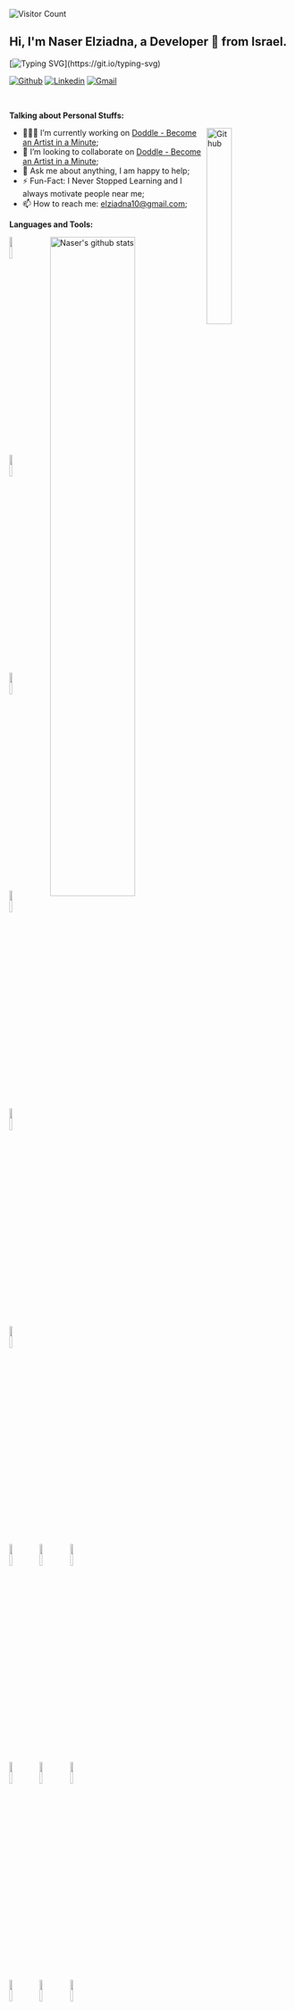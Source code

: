 <!-- Visitor Count badge -->
![Visitor Count](https://profile-counter.glitch.me/{NaserElziadna}/count.svg)

<!-- Your title -->
## Hi, I'm Naser Elziadna, a Developer 🚀 from Israel.
[![Typing SVG](https://readme-typing-svg.herokuapp.com?font=Segoe+Print&color=%2336BCF7&size=21&lines=Greetings%2C+Vistor.;Feel+Free+to+Follow.;Give+a+%E2%9C%A8+to+keep+%F0%9F%90%9B%F0%9F%90%9B+away.)](https://git.io/typing-svg)
<!-- Your badges
You can use the website to generate badges: https://shields.io/
-->

[![Github](https://img.shields.io/badge/-Github-000?style=flat&logo=Github&logoColor=white)](https://github.com/NaserElziadna)
[![Linkedin](https://img.shields.io/badge/-LinkedIn-blue?style=flat&logo=Linkedin&logoColor=white)](https://www.linkedin.com/in/naser-hassan-b452411a1)
[![Gmail](https://img.shields.io/badge/-Gmail-c14438?style=flat&logo=Gmail&logoColor=white)](mailto:elziadna10@gmail.com)
<!-- Your hits or visitors
site: http://hits.dwyl.com or https://visitor-badge.glitch.me
Both apis are in trouble due to the number of requests, if you know any other to register visitors, great
-->
<!-- <p align="center"> -->
<!--   <img alt="ViewCount" src="https://views.whatilearened.today/views/github/onimur/onimur.svg" /> -->
<!-- </p> -->

&nbsp;

<!-- Talking about you -->
**Talking about Personal Stuffs:**

<!-- Any image aligned to the right. Beware the width -->
<img width="30%" align="right" alt="Github" src="https://raw.githubusercontent.com/onimur/.github/master/.resources/git-header.svg" />

- 👨🏽‍💻 I’m currently working on [Doddle - Become an Artist in a Minute](https://github.com/NaserElziadna/doddle);
- 👯 I’m looking to collaborate on [Doddle - Become an Artist in a Minute](https://github.com/NaserElziadna/doddle);
- 💬 Ask me about anything, I am happy to help;
- ⚡️ Fun-Fact: I Never Stopped Learning and I always motivate people near me;
- 📫 How to reach me: elziadna10@gmail.com;

**Languages and Tools:** 

<!-- Your github readme stats
You can use this api: https://github.com/NaserElziadna/github-readme-stats
-->
<p>
  <a href="https://github.com/NaserElziadna/doddle">
    <img width="55%" align="right" alt="Naser's github stats" src="https://github-readme-stats.vercel.app/api?username=naser&show_icons=true&hide_border=true" />
  </a>

  <!-- Your languages and tools. Be careful with the alignment. 
  You can use this sites to get logos: https://www.vectorlogo.zone or https://simpleicons.org/
  -->
  <code><img width="10%" src="https://www.vectorlogo.zone/logos/java/java-ar21.svg"></code>
  <code><img width="10%" src="https://www.vectorlogo.zone/logos/flutterio/flutterio-ar21.svg"></code>
  <code><img width="10%" src="https://www.vectorlogo.zone/logos/android/android-ar21.svg"></code>
  <br />
  <code><img width="10%" src="https://www.vectorlogo.zone/logos/dartlang/dartlang-ar21.svg"></code>
  <code><img width="10%" src="https://www.vectorlogo.zone/logos/dotnet/dotnet-horizontal.svg"></code>
  <code><img width="10%" src="https://www.vectorlogo.zone/logos/docker/docker-ar21.svg"></code>
  <br />
  <code><img width="10%" src="https://www.vectorlogo.zone/logos/gradle/gradle-ar21.svg"></code>
  <code><img width="10%" src="https://www.vectorlogo.zone/logos/circleci/circleci-ar21.svg"></code>
  <code><img width="10%" src="https://www.vectorlogo.zone/logos/json/json-ar21.svg"></code>
  <br />
  <code><img width="10%" src="https://www.vectorlogo.zone/logos/mysql/mysql-ar21.svg"></code>
  <code><img width="10%" src="https://www.vectorlogo.zone/logos/sqlite/sqlite-ar21.svg"></code>
  <code><img width="10%" src="https://www.vectorlogo.zone/logos/firebase/firebase-ar21.svg"></code>
  <br />
  <code><img width="10%" src="https://www.vectorlogo.zone/logos/git-scm/git-scm-ar21.svg"></code>
  <code><img width="10%" src="https://www.vectorlogo.zone/logos/yaml/yaml-ar21.svg"></code>
  <code><img width="10%" src="https://www.vectorlogo.zone/logos/gnu_bash/gnu_bash-ar21.svg"></code>
</p>

## Support me
<!-- Your support, if you have it 
I created these images, feel free to use them.
-->
<p align="center">
<!--   <a href="https://www.patreon.com/onimur" target="_blank">
    <img width="18%" alt="Check my Patreon" src="https://raw.githubusercontent.com/onimur/.github/master/.resources/support-patreon.png"/>
  </a> -->
  <a href="https://www.paypal.com/donate/?hosted_button_id=F9NGRLXBQABBC" target="_blank">
      <img width="18%" alt="Donate with Paypal" src="https://raw.githubusercontent.com/onimur/.github/master/.resources/support-paypal.png"/>
  </a>
  <a href="https://www.buymeacoffee.com/NaserElziadna" target="_blank">
      <img width="18%" alt="Buy me a coffee" src="https://raw.githubusercontent.com/onimur/.github/master/.resources/support-buy-coffee.png"/>
  </a>
</p>

---

<!-- Its main projects -->
<!-- <p align="center">
  <a href="https://github.com/onimur/handle-path-oz">
    <img align="center" src="https://github-readme-stats.vercel.app/api/pin/?username=onimur&repo=handle-path-oz" />
  </a>
  <a href="https://github.com/onimur/circleci-github-changelog-generator">
    <img align="center" src="https://github-readme-stats.vercel.app/api/pin/?username=onimur&repo=circleci-github-changelog-generator" />
  </a>
</p>
 -->
<!-- This readme was created by Murillo Comino - https://github.com/naser -->
